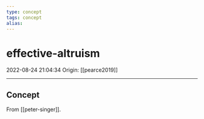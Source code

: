 ```yaml
---
type: concept
tags: concept
alias:
---
```


# effective-altruism

2022-08-24 21:04:34
Origin: [[pearce2019]]

---

## Concept

From [[peter-singer]].
